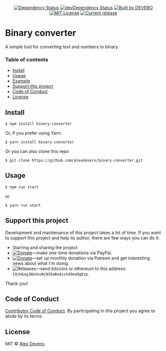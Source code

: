 <p align="center">
  <a href="https://david-dm.org/alexdevero/binary-converter"><img alt="Dependency Status" src="https://david-dm.org/alexdevero/binary-converter.svg?style=flat"></a>
  <a href="https://david-dm.org/alexdevero/binary-converter?type=dev"><img alt="devDependency Status" src="https://david-dm.org/alexdevero/binary-converter/dev-status.svg?style=flat"></a>
  <a href="https://alexdevero.com"><img alt="Built by DEVERO" src="https://img.shields.io/badge/built%20by-DEVERO-brightgreen.svg?colorB=d30320"></a>
  <a href="http://opensource.org/licenses/MIT"><img alt="MIT License" src="https://img.shields.io/npm/l/express.svg"></a>
  <a href="#"><img alt="Current release" src="https://img.shields.io/github/release/alexdevero/binary-converter.svg"></a>
</p>

<!-- <p align="center">
  <a href="#"><img alt="Downloads last week" src="https://img.shields.io/npm/dw/localeval.svg"></a>
  <a href="#"><img alt="Downloads last moth" src="https://img.shields.io/npm/dm/localeval.svg"></a>
  <a href="#"><img alt="Downloads last year" src="https://img.shields.io/npm/dy/localeval.svg"></a>
</p> -->

# Binary converter

A simple tool for converting text and numbers to binary.

### Table of contents
* [Install](#install)
* [Usage](#usage)
* [Example](#example)
* [Support this project](#support-this-project)
* [Code of Conduct](#code-of-conduct)
* [License](#license)

## Install
```
$ npm install binary-converter
```
Or, if you prefer using Yarn:
```
$ yarn install binary-converter
```
Or you can also clone this repo
```
$ git clone https://github.com/alexdevero/binary-converter.git
```

## Usage
```
$ npm run start
```
or
```
$ yarn run start
```

## Support this project

<!-- This project is released as an open-source. If you need help with using this project, please ask and I will do my best reply to as soon as possible. You can use this project as you wish *for free*. Also, you can change the source code and redistribute it if you want. -->

Development and maintenance of this project takes a lot of time. If you want to support this project and help its author, there are few ways you can do it:

 - Starring and sharing the project
 - [![Donate](https://img.shields.io/badge/Donate-Paypal-brightgreen.svg?colorB=259cd2)](https://www.paypal.com/cgi-bin/webscr?cmd=_s-xclick&hosted_button_id=YKLGUUB34ASEL)—make one-time donations via PayPal.
 - [![Donate](https://img.shields.io/badge/Donate-Patreon-brightgreen.svg?colorB=f86213)](https://www.patreon.com/alexdevero)—set up monthly donation via Patreon and get interesting news about what I'm doing.
 - <img alt="Releases" src="https://img.shields.io/badge/Donate-Bitcoin-brightgreen.svg?colorB=fab915">—send bitcoins or ethereum to this address: `19jHGagJWeVvuNjN3kaBoAszXd9ea9gKzp`.

Thank you!

## Code of Conduct

[Contributor Code of Conduct](code-of-conduct.md). By participating in this project you agree to abide by its terms.

## License

MIT © [Alex Devero](https://alexdevero.com).

